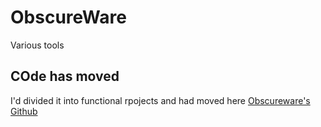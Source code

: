 # ObscureWare
Various tools

## COde has moved

I'd divided it into functional rpojects and had moved here [Obscureware's Github](https://github.com/ObscureWare)
